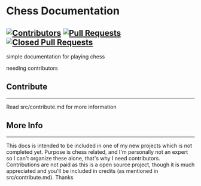 # Chess Documentation
[![Contributors](https://img.shields.io/github/contributors/ycl310/chess-docs.svg)](https://github.com/ycl310/chess-docs/graphs/contributors)
[![Pull Requests](https://img.shields.io/github/issues-pr/ycl310/chess-docs.svg)](https://github.com/ycl310/chess-docs/pulls)
[![Closed Pull Requests](https://img.shields.io/github/issues-pr-closed/ycl310/chess-docs.svg)](https://github.com/ycl310/chess-docs/pulls?q=is%3Apr+is%3Aclosed)
---
simple documentation for playing chess

needing contributors
## Contribute
---
Read src/contribute.md for more information
## More Info
---
This docs is intended to be included in one of my new projects which is not completed yet. Purpose is chess related, and I'm personally not an expert so I can't organize these alone, that's why I need contributors. Contributions are not paid as this is a open source project, though it is much appreciated and you'll be included in credits (as mentioned in src/contribute.md).
Thanks